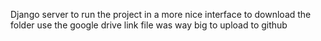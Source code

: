 Django server to run the project in a more nice interface
to download the folder use the google drive link
file was way big to upload to github
